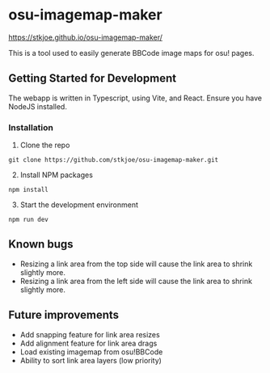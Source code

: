 # osu-imagemap-maker

https://stkjoe.github.io/osu-imagemap-maker/

This is a tool used to easily generate BBCode image maps for osu! pages.

## Getting Started for Development

The webapp is written in Typescript, using Vite, and React. Ensure you have NodeJS installed.

### Installation

1. Clone the repo
```
git clone https://github.com/stkjoe/osu-imagemap-maker.git
```

2. Install NPM packages
```
npm install 
```

3. Start the development environment
```
npm run dev
```

## Known bugs
- Resizing a link area from the top side will cause the link area to shrink slightly more.
- Resizing a link area from the left side will cause the link area to shrink slightly more.

## Future improvements
- Add snapping feature for link area resizes
- Add alignment feature for link area drags
- Load existing imagemap from osu!BBCode
- Ability to sort link area layers (low priority)
